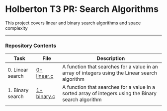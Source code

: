 <h1> Holberton T3 PR: Search Algorithms </h1>

This project covers linear and binary search algorithms and space complexity

---

<h3> Repository Contents </h3>

| Task | File | Description |
| ----- | ----- | ----- |
| 0. Linear search | [0-linear.c](https://github.com/MikeBilbee/holbertonschool-low_level_programming/blob/master/search_algorithms/0-linear.c) | A function that searches for a value in an array of integers using the Linear search algorithm |
| 1. Binary search | [1-binary.c](https://github.com/MikeBilbee/holbertonschool-low_level_programming/blob/master/search_algorithms/1-binary.c) | A function that searches for a value in a sorted array of integers using the Binary search algorithm |
|  | []() |  |
